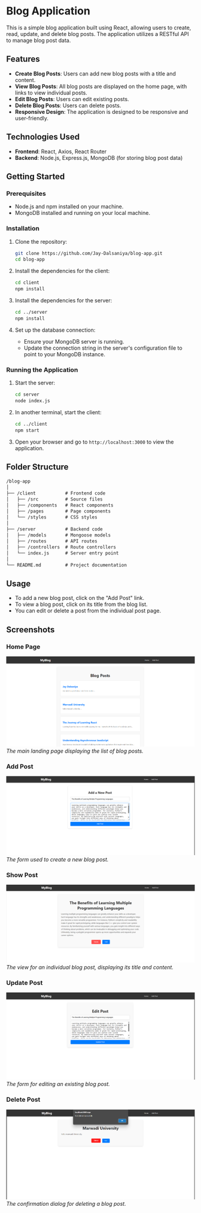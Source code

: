 # Blog Application

This is a simple blog application built using React, allowing users to create, read, update, and delete blog posts. The application utilizes a RESTful API to manage blog post data.

## Features

- **Create Blog Posts**: Users can add new blog posts with a title and content.
- **View Blog Posts**: All blog posts are displayed on the home page, with links to view individual posts.
- **Edit Blog Posts**: Users can edit existing posts.
- **Delete Blog Posts**: Users can delete posts.
- **Responsive Design**: The application is designed to be responsive and user-friendly.

## Technologies Used

- **Frontend**: React, Axios, React Router
- **Backend**: Node.js, Express.js, MongoDB (for storing blog post data)

## Getting Started

### Prerequisites

- Node.js and npm installed on your machine.
- MongoDB installed and running on your local machine.

### Installation

1. Clone the repository:

   ```bash
   git clone https://github.com/Jay-Dalsaniya/blog-app.git
   cd blog-app
   ```

2. Install the dependencies for the client:

   ```bash
   cd client
   npm install
   ```

3. Install the dependencies for the server:

   ```bash
   cd ../server
   npm install
   ```

4. Set up the database connection:
   - Ensure your MongoDB server is running.
   - Update the connection string in the server's configuration file to point to your MongoDB instance.

### Running the Application

1. Start the server:

   ```bash
   cd server
   node index.js
   ```

2. In another terminal, start the client:

   ```bash
   cd ../client
   npm start
   ```

3. Open your browser and go to `http://localhost:3000` to view the application.

## Folder Structure

```
/blog-app
│
├── /client           # Frontend code
│   ├── /src          # Source files
│   ├── /components   # React components
│   ├── /pages        # Page components
│   └── /styles       # CSS styles
│
├── /server           # Backend code
│   ├── /models       # Mongoose models
│   ├── /routes       # API routes
│   ├── /controllers  # Route controllers
│   └── index.js      # Server entry point
│
└── README.md         # Project documentation
```

## Usage

- To add a new blog post, click on the "Add Post" link.
- To view a blog post, click on its title from the blog list.
- You can edit or delete a post from the individual post page.

## Screenshots

### Home Page

![Home Page](image.png)
_The main landing page displaying the list of blog posts._

### Add Post

![Add Post](image-1.png)
_The form used to create a new blog post._

### Show Post

![Show Post](image-2.png)
_The view for an individual blog post, displaying its title and content._

### Update Post

![Update Post](image-3.png)
_The form for editing an existing blog post._

### Delete Post

![Delete Post](image-4.png)
_The confirmation dialog for deleting a blog post._
```
